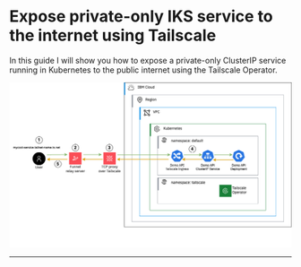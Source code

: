 # Expose private-only IKS service to the internet using Tailscale

In this guide I will show you how to expose a private-only ClusterIP service running in Kubernetes to the public internet using the Tailscale Operator. 

![Diagram of tailscale operator](./tailscale-iks.png)

---


